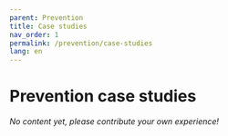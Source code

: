 ```yaml
---
parent: Prevention
title: Case studies
nav_order: 1
permalink: /prevention/case-studies
lang: en
---
```


# Prevention case studies

_No content yet, please contribute your own experience!_
